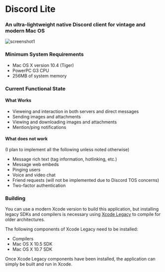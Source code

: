 # Discord Lite

### An ultra-lightweight native Discord client for vintage and modern Mac OS

![screenshot1](https://raw.githubusercontent.com/dosdude1/discord-lite/master/res/screenshot1.png)

### Minimum System Requirements

- Mac OS X version 10.4 (Tiger)
- PowerPC G3 CPU
- 256MB of system memory


### Current Functional State

#### What Works

- Vieweing and interaction in both servers and direct messages
- Sending images and attachments
- Viewing and downloading images and attachments
- Mention/ping notifications

#### What does not work

(I plan to implement all the following unless noted otherwise)

- Message rich text (tag information, hotlinking, etc.)
- Message web embeds
- Pinging users
- Voice and video chat
- Friend requests (will not be implemented due to Discord TOS concerns)
- Two-factor authentication



### Building

You can use a modern Xcode version to build this application, but installing legacy SDKs and compilers is necessary using [Xcode Legacy](https://github.com/devernay/xcodelegacy) to compile for older architectures.

The following components of Xcode Legacy need to be installed:

- Compilers
- Mac OS X 10.5 SDK
- Mac OS X 10.7 SDK

Once Xcode Legacy components have been installed, the application can simply be built and run in Xcode.
